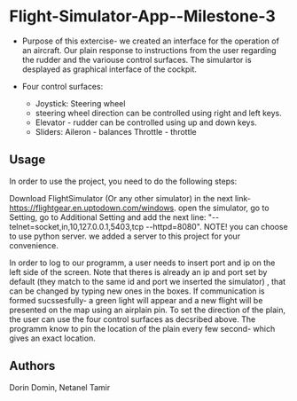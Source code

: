 # Flight-Simulator-App--Milestone-3
* Purpose of this extercise- we created an interface for the operation of an aircraft. Our plain response to instructions from the user regarding the rudder and the variouse control surfaces. The simulartor is desplayed as graphical interface of the cockpit.

* Four control surfaces:
  - Joystick: Steering wheel 
  - steering wheel direction can be controlled using right and left keys. 
  - Elevator - rudder can be controlled using up and down keys.
  - Sliders: Aileron - balances Throttle - throttle

## Usage

In order to use the project, you need to do the following steps:

Download FlightSimulator (Or any other simulator) in the next link- https://flightgear.en.uptodown.com/windows. open the simulator, go to Setting, go to Additional Setting and add the next line: "--telnet=socket,in,10,127.0.0.1,5403,tcp --httpd=8080". NOTE! you can choose to use python server. we added a server to this project for your convenience.

In order to log to our programm, a user needs to insert port and ip on the left side of the screen. Note that theres is already an ip and port set by default (they match to the same id and port we inserted the simulator) , that can be changed by typing new ones in the boxes. If communication is formed sucssesfully- a green light will appear and a new flight will be presented on the map using an airplain pin. To set the direction of the plain, the user can use the four control surfaces as decsribed above. The programm know to pin the location of the plain every few second- which gives an exact location.

## Authors
Dorin Domin, Netanel Tamir
